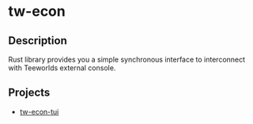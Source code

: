 # tw-econ

## Description
Rust library provides you a simple synchronous interface to interconnect with Teeworlds external console.
## Projects
* [tw-econ-tui](https://github.com/gerdoe-jr/tw-econ-tui)
